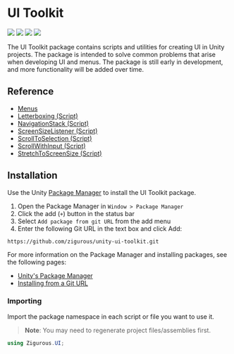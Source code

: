 # UI Toolkit

[![](https://img.shields.io/badge/github-repo-blue?logo=github)](https://github.com/zigurous/unity-ui-toolkit)
[![](https://img.shields.io/github/package-json/v/zigurous/unity-ui-toolkit)](https://github.com/zigurous/unity-ui-toolkit/releases)
[![](https://img.shields.io/badge/docs-link-success)](https://docs.zigurous.com/com.zigurous.ui)
[![](https://img.shields.io/github/license/zigurous/unity-ui-toolkit)](https://github.com/zigurous/unity-ui-toolkit/blob/main/LICENSE.md)

The UI Toolkit package contains scripts and utilities for creating UI in Unity projects. The package is intended to solve common problems that arise when developing UI and menus. The package is still early in development, and more functionality will be added over time.

## Reference

- [Menus](https://docs.zigurous.com/com.zigurous.ui/manual/menus.html)
- [Letterboxing (Script)](https://docs.zigurous.com/com.zigurous.ui/api/Zigurous.UI.Letterboxing.html)
- [NavigationStack (Script)](https://docs.zigurous.com/com.zigurous.ui/api/Zigurous.UI.NavigationStack.html)
- [ScreenSizeListener (Script)](https://docs.zigurous.com/com.zigurous.ui/api/Zigurous.UI.ScreenSizeListener.html)
- [ScrollToSelection (Script)](https://docs.zigurous.com/com.zigurous.ui/api/Zigurous.UI.ScrollToSelection.html)
- [ScrollWithInput (Script)](https://docs.zigurous.com/com.zigurous.ui/api/Zigurous.UI.ScrollWithInput.html)
- [StretchToScreenSize (Script)](https://docs.zigurous.com/com.zigurous.ui/api/Zigurous.UI.StretchToScreenSize.html)

## Installation

Use the Unity [Package Manager](https://docs.unity3d.com/Manual/upm-ui.html) to install the UI Toolkit package.

1. Open the Package Manager in `Window > Package Manager`
2. Click the add (`+`) button in the status bar
3. Select `Add package from git URL` from the add menu
4. Enter the following Git URL in the text box and click Add:

```http
https://github.com/zigurous/unity-ui-toolkit.git
```

For more information on the Package Manager and installing packages, see the following pages:

- [Unity's Package Manager](https://docs.unity3d.com/Manual/Packages.html)
- [Installing from a Git URL](https://docs.unity3d.com/Manual/upm-ui-giturl.html)

### Importing

Import the package namespace in each script or file you want to use it.

> **Note**: You may need to regenerate project files/assemblies first.

```csharp
using Zigurous.UI;
```
